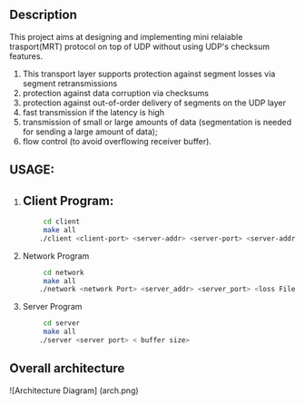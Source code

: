 ## Description
This project aims at  designing and implementing mini relaiable trasport(MRT) protocol on top of UDP without using UDP's checksum features.
1. This transport layer supports protection against segment losses via segment retransmissions
2. protection against data corruption via checksums 
3. protection against out-of-order delivery of segments on the UDP layer 
4. fast transmission if the latency is high
5. transmission of small or large amounts of data (segmentation is needed for sending a large amount of data);
6. flow control (to avoid overflowing receiver buffer).

## USAGE:
1. Client Program:
    - 
    ```bash
         cd client
         make all
        ./client <client-port> <server-addr> <server-port> <server-address>
    ```
2. Network Program
    ```bash
         cd network
         make all
        ./network <network Port> <server_addr> <server_port> <loss File>
    ```
3. Server Program
    ```bash
         cd server
         make all
        ./server <server port> < buffer size>
    ```
## Overall architecture
![Architecture Diagram] (arch.png)




